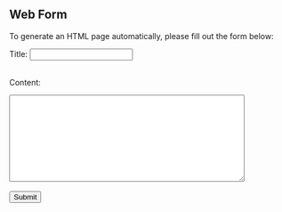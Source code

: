 

## Web Form

To generate an HTML page automatically, please fill out the form below:

<form action="generate_html.php" method="POST">
  <label for="title">Title:</label>
  <input type="text" id="title" name="title"><br><br>
  
  <label for="content">Content:</label><br>
  <textarea id="content" name="content" rows="10" cols="50"></textarea><br><br>
  
  <input type="submit" value="Submit">
</form>
